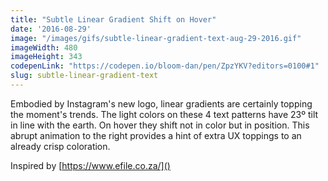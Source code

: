 ```yaml
---
title: "Subtle Linear Gradient Shift on Hover"
date: '2016-08-29'
image: "/images/gifs/subtle-linear-gradient-text-aug-29-2016.gif"
imageWidth: 480
imageHeight: 343
codepenLink: "https://codepen.io/bloom-dan/pen/ZpzYKV?editors=0100#1"
slug: subtle-linear-gradient-text
---
```


Embodied by Instagram's new logo, linear gradients are certainly topping the moment's trends. The light colors on these 4 text patterns have 23º tilt in line with the earth. On hover they shift not in color but in position. This abrupt animation to the right provides a hint of extra UX toppings to an already crisp coloration.

Inspired by [https://www.efile.co.za/]()
